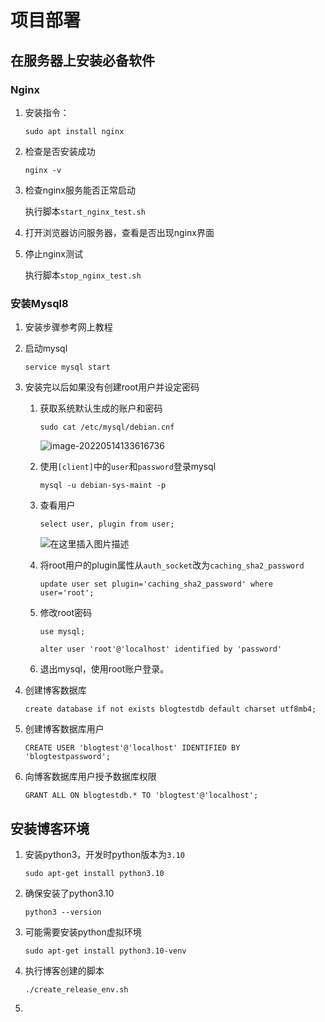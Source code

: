 # 项目部署

## 在服务器上安装必备软件

### Nginx

1. 安装指令：

   ```shell
   sudo apt install nginx
   ```

2. 检查是否安装成功

   ```shell
   nginx -v
   ```

3. 检查nginx服务能否正常启动

   执行脚本`start_nginx_test.sh`

4. 打开浏览器访问服务器，查看是否出现nginx界面

5. 停止nginx测试

   执行脚本`stop_nginx_test.sh`



### 安装Mysql8

1. 安装步骤参考网上教程

2. 启动mysql

   ```shell
   service mysql start
   ```

3. 安装完以后如果没有创建root用户并设定密码

   1. 获取系统默认生成的账户和密码

      ```shell
      sudo cat /etc/mysql/debian.cnf
      ```

      ![image-20220514133616736](D:\develop\HomeBlog\docs\项目部署.assets\image-20220514133616736-16525065803041.png)

   2. 使用`[client]`中的`user`和`password`登录mysql

      ```shell
      mysql -u debian-sys-maint -p
      ```

   3. 查看用户

      ```mysql
      select user, plugin from user;
      ```

      ![在这里插入图片描述](D:\develop\HomeBlog\docs\项目部署.assets\20210120203145604.png#pic_center)

   4. 将root用户的plugin属性从`auth_socket`改为`caching_sha2_password`

      ```mysql
      update user set plugin='caching_sha2_password' where user='root';
      ```

   5. 修改root密码

      ```mysql
      use mysql;
      ```

      ```mysql
      alter user 'root'@'localhost' identified by 'password'
      ```

   6. 退出mysql，使用root账户登录。

4. 创建博客数据库

   ```mysql
   create database if not exists blogtestdb default charset utf8mb4;
   ```

5. 创建博客数据库用户

   ```mysql
   CREATE USER 'blogtest'@'localhost' IDENTIFIED BY 'blogtestpassword';
   ```

6. 向博客数据库用户授予数据库权限

   ```mysql
   GRANT ALL ON blogtestdb.* TO 'blogtest'@'localhost';
   ```
   

## 安装博客环境

1. 安装python3，开发时python版本为`3.10`

   ```shell
   sudo apt-get install python3.10
   ```

2. 确保安装了python3.10

   ```shell
   python3 --version
   ```

3. 可能需要安装python虚拟环境

   ```shell
   sudo apt-get install python3.10-venv
   ```

4. 执行博客创建的脚本

   ```shell
   ./create_release_env.sh
   ```

5. 

